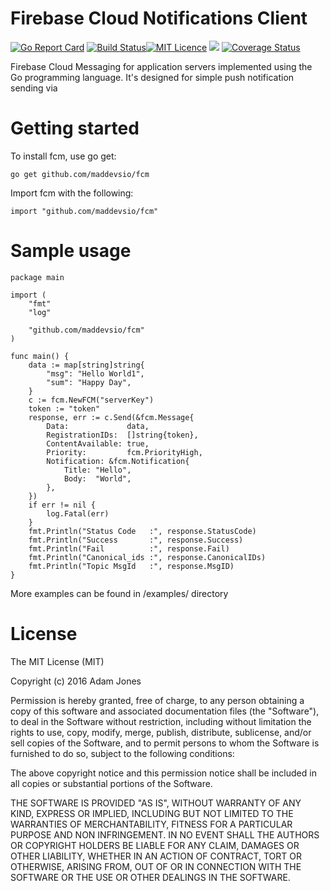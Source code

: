 # Firebase Cloud Notifications Client

[![Go Report Card](https://goreportcard.com/badge/github.com/maddevsio/fcm)](https://goreportcard.com/report/github.com/maddevsio/fcm)
[![Build Status](https://travis-ci.org/maddevsio/fcm.svg)](https://travis-ci.org/maddevsio/fcm.svg)[![MIT Licence](https://badges.frapsoft.com/os/mit/mit.svg?v=103)](https://opensource.org/licenses/mit-license.php)
[![](https://godoc.org/github.com/maddevsio/fcm?status.svg)](https://godoc.org/github.com/maddevsio/fcm)
[![Coverage Status](https://coveralls.io/repos/github/maddevsio/fcm/badge.svg?branch=master)](https://coveralls.io/github/maddevsio/fcm?branch=master)

Firebase Cloud Messaging for application servers implemented using the Go programming language.
It's designed for simple push notification sending via 

# Getting started

To install fcm, use go get:

```
go get github.com/maddevsio/fcm
```

Import fcm with the following:

```
import "github.com/maddevsio/fcm"
```

# Sample usage

```
package main

import (
	"fmt"
	"log"

	"github.com/maddevsio/fcm"
)

func main() {
	data := map[string]string{
		"msg": "Hello World1",
		"sum": "Happy Day",
	}
	c := fcm.NewFCM("serverKey")
	token := "token"
	response, err := c.Send(&fcm.Message{
		Data:             data,
		RegistrationIDs:  []string{token},
		ContentAvailable: true,
		Priority:         fcm.PriorityHigh,
		Notification: &fcm.Notification{
			Title: "Hello",
			Body:  "World",
		},
	})
	if err != nil {
		log.Fatal(err)
	}
	fmt.Println("Status Code   :", response.StatusCode)
	fmt.Println("Success       :", response.Success)
	fmt.Println("Fail          :", response.Fail)
	fmt.Println("Canonical_ids :", response.CanonicalIDs)
	fmt.Println("Topic MsgId   :", response.MsgID)
}

```

More examples can be found in /examples/ directory

# License

The MIT License (MIT)

Copyright (c) 2016 Adam Jones

Permission is hereby granted, free of charge, to any person obtaining a copy of this software and associated documentation files (the "Software"), to deal in the Software without restriction, including without limitation the rights to use, copy, modify, merge, publish, distribute, sublicense, and/or sell copies of the Software, and to permit persons to whom the Software is furnished to do so, subject to the following conditions:

The above copyright notice and this permission notice shall be included in all copies or substantial portions of the Software.

THE SOFTWARE IS PROVIDED "AS IS", WITHOUT WARRANTY OF ANY KIND, EXPRESS OR IMPLIED, INCLUDING BUT NOT LIMITED TO THE WARRANTIES OF MERCHANTABILITY, FITNESS FOR A PARTICULAR PURPOSE AND NON INFRINGEMENT. IN NO EVENT SHALL THE AUTHORS OR COPYRIGHT HOLDERS BE LIABLE FOR ANY CLAIM, DAMAGES OR OTHER LIABILITY, WHETHER IN AN ACTION OF CONTRACT, TORT OR OTHERWISE, ARISING FROM, OUT OF OR IN CONNECTION WITH THE SOFTWARE OR THE USE OR OTHER DEALINGS IN THE SOFTWARE.